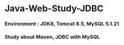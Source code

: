# Java-Web-Study-JDBC
 <h3>Environment : JDK8, Tomcat 8.5, MySQL 5.1.21</h3>
 <h3>Study about Maven, JDBC with MySQL</h3>

